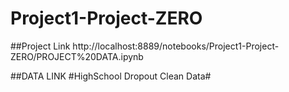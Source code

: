 # Project1-Project-ZERO
##Project Link
http://localhost:8889/notebooks/Project1-Project-ZERO/PROJECT%20DATA.ipynb

##DATA LINK
#HighSchool Dropout Clean Data#
